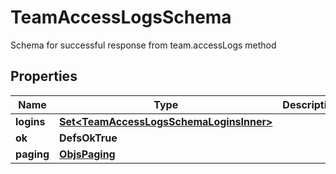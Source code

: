 

# TeamAccessLogsSchema

Schema for successful response from team.accessLogs method

## Properties

| Name | Type | Description | Notes |
|------------ | ------------- | ------------- | -------------|
|**logins** | [**Set&lt;TeamAccessLogsSchemaLoginsInner&gt;**](TeamAccessLogsSchemaLoginsInner.md) |  |  |
|**ok** | **DefsOkTrue** |  |  |
|**paging** | [**ObjsPaging**](ObjsPaging.md) |  |  |



